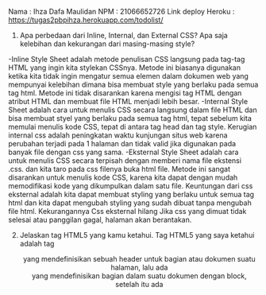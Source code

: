 Nama : Ihza Dafa Maulidan
NPM : 21066652726
Link deploy Heroku : https://tugas2pbpihza.herokuapp.com/todolist/

1. Apa perbedaan dari Inline, Internal, dan External CSS? Apa saja kelebihan dan kekurangan dari masing-masing style?

-Inline Style Sheet adalah metode penulisan CSS langsung pada tag-tag HTML yang ingin kita stylekan CSSnya. Metode ini biasanya digunakan ketika kita tidak ingin mengatur semua elemen dalam dokumen web yang mempunyai kelebihan dimana bisa membuat style yang berlaku pada semua tag html. Metode ini tidak disarankan karena mengisi tag HTML dengan atribut HTML dan membuat file HTML menjadi lebih besar.
-Internal Style Sheet adalah cara untuk menulis CSS secara langsung dalam file HTML dan bisa membuat styel yang berlaku pada semua tag html, tepat sebelum kita memulai menulis kode CSS, tepat di antara tag head dan tag style. Kerugian internal css adalah peningkatan waktu kunjungan situs web karena perubahan terjadi pada 1 halaman dan tidak valid jika digunakan pada banyak file dengan css yang sama.
-Eksternal Style Sheet adalah cara untuk menulis CSS secara terpisah dengan memberi nama file ekstensi .css. dan kita taro pada css filenya buka html file. Metode ini sangat disarankan untuk menulis kode CSS, karena kita dapat dengan mudah memodifikasi kode yang dikumpulkan dalam satu file. Keuntungan dari css eksternal adalah kita dapat membuat styling yang berlaku untuk semua tag html dan kita dapat mengubah styling yang sudah dibuat tanpa mengubah file html. Kekurangannya Css eksternal hilang Jika css yang dimuat tidak selesai atau panggilan gagal, halaman akan berantakan.


2. Jelaskan tag HTML5 yang kamu ketahui.
Tag HTML5 yang saya ketahui adalah tag <header> yang	mendefinisikan sebuah header untuk bagian atau dokumen suatu halaman, lalu ada <div> yang mendefinisikan bagian dalam suatu dokumen dengan block, setelah itu ada <title> yang berguna mendefinisikan judul dokumen seperti HTML, ,<footer> yang mendeklarasikan bagian footernya, <form> untuk membuat formulir HTML untuk input user, <button> menambahkan sebuah tombol yang dapat ditekan, <table> yang dipergunakan untuk mendefinisikan sebuah tabel, dan lain sebagainya.


3. Jelaskan tipe-tipe CSS selector yang kamu ketahui.
a) ID selector, Selector jenis Id menggunakan atribut id pada html untuk menetapkan target tag yang ingin dimanipulasi. Penggunaan id pada kode CSS menggunakan tanda pagar(#).
b) Class selector, Selector jenis Class menggunakan atribut class pada html untuk menetapkan target tag yang ingin dimanipulasi. Penggunaan class pada kode CSS menggunakan titik(.)
c) Element selector, Element type selector merupakan selector yang langsung disisipkan di dalam tag HTML nya.Dalam praktiknya, setiap tag HTML bisa digunakan sebagai selector CSS.Contoh : h1 { color: red;}
p { text-decoration: italic;font-size: 20px; }

d) Universal selector,mSelector jenis Universal berfungsi untuk memengaruhi semua tag sehingga hanya ada 1 kode CSS di dalam HTML.Universal Selector ditulis dengan menggunakan tanda "*" yang bertujuan untuk memengaruhi semua tag yang ada dalam kode HTML.Contohnya untuk membuat agar seluruh tag HTML berwarna merah dan warna latar belakang berwarna biru : * { color:red; background-color: blue; }


4. Jelaskan bagaimana cara kamu mengimplementasikan checklist di atas.
Pertama-tama saya melakukan perubahan class tabel pada todolist menjadikannya sebagi komponen cards yang tiap cards berisi satu task yang responsivenya di class cards saya mengambil referensi dari ristek.link/cardsmd. Ohiya saya menggunakan CSS selector yakni inline dan internal CSS sebagai styling pada file htmlnya. Untuk kreativitas styling dan cards saya menggunakan bootstrap karena lebih mudah bagi saya dan akan bootstrap akan merespon, lalu tag div dipergunakan karena tidak menggunakan tabel.

Langkah kedua kita tinggal mengatur komponen sesuai kreativitas kita seperti penempatan width, display, margin, dan text-align yang lebih ketengah dengan penambahan background sesuai keinginan. Pada semua file htmlnya kita menggunakan kerangka dengan tabel yang berisi button dan informasi untuk sebuah operasi yang diinginkan, agar lebih responsive saya tambahkan pseudo-class hover.

Langkah ketiga saya iseng membuat bonus dengan menambahkan beberapa hal di dalam cards dan page untuk styling supaya dapat dihover dan lebih responsive. Selain itu, saya melakukan beberapa editan styling dengan melihat perbandingannya pada http://localhost:8000/todolist/. Terakhir saya melakukan deployment yang sudah otomatis terdeploy ke herokuapp karena menggunakan repo tugas sebelumnya yang pasti sudah terdeploy pekan lalu (add, commit, push) dan mengecheck kembali aplikasi heroku berjalan sesuai keinginan.

